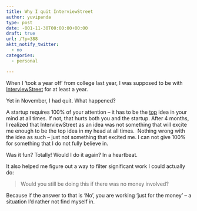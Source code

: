 ```yaml
---
title: Why I quit InterviewStreet
author: yuvipanda
type: post
date: -001-11-30T00:00:00+00:00
draft: true
url: /?p=388
aktt_notify_twitter:
  - no
categories:
  - personal

---
```

When I &#8216;took a year off&#8217; from college last year, I was supposed to be with [InterviewStreet][1] for at least a year.

Yet in November, I had quit. What happened?

A startup requires 100% of your attention &#8211; it has to be the [top][2] idea in your mind at all times. If not, that hurts both you and the startup. After 4 months, I realized that InterviewStreet as an idea was not something that will excite me enough to be the top idea in my head at all times.  Nothing wrong with the idea as such &#8211; just not something that excited me. I can not give 100% for something that I do not fully believe in.

Was it fun? Totally! Would I do it again? In a heartbeat.

It also helped me figure out a way to filter significant work I could actually do:

> Would you still be doing this if there was no money involved?

Because if the answer to that is &#8216;No&#8217;, you are working &#8216;just for the money&#8217; &#8211; a situation I&#8217;d rather not find myself in.

 [1]: http://interviewstreet.com
 [2]: http://www.paulgraham.com/top.html